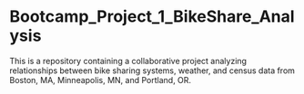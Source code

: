 # Bootcamp_Project_1_BikeShare_Analysis
This is a repository containing a collaborative project analyzing relationships between bike sharing systems, weather, and census data from Boston, MA, Minneapolis, MN, and Portland, OR.
